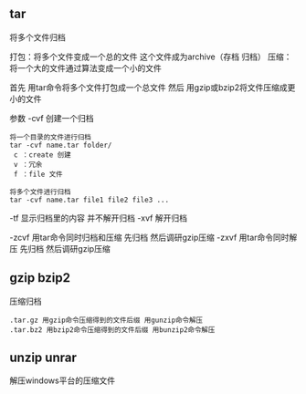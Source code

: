 ## tar
将多个文件归档

打包：将多个文件变成一个总的文件 这个文件成为archive（存档 归档）
压缩：将一个大的文件通过算法变成一个小的文件


首先 用tar命令将多个文件打包成一个总文件
然后 用gzip或bzip2将文件压缩成更小的文件

参数
-cvf 创建一个归档 
```
将一个目录的文件进行归档
tar -cvf name.tar folder/
 c ：create 创建 
 v ：冗余 
 f ：file 文件

将多个文件进行归档
tar -cvf name.tar file1 file2 file3 ...
```

-tf 显示归档里的内容 并不解开归档
-xvf 解开归档

-zcvf  用tar命令同时归档和压缩 先归档 然后调研gzip压缩
-zxvf  用tar命令同时解压 先归档 然后调研gzip压缩

## gzip bzip2
压缩归档
```
.tar.gz 用gzip命令压缩得到的文件后缀 用gunzip命令解压
.tar.bz2 用bzip2命令压缩得到的文件后缀 用bunzip2命令解压
```

## unzip unrar
解压windows平台的压缩文件
